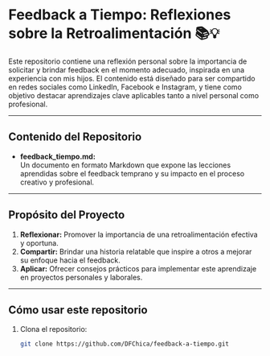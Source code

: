 # **Feedback a Tiempo: Reflexiones sobre la Retroalimentación** 📚💡  

Este repositorio contiene una reflexión personal sobre la importancia de solicitar y brindar feedback en el momento adecuado, inspirada en una experiencia con mis hijos. El contenido está diseñado para ser compartido en redes sociales como LinkedIn, Facebook e Instagram, y tiene como objetivo destacar aprendizajes clave aplicables tanto a nivel personal como profesional.  

---

## **Contenido del Repositorio**  
- **feedback_tiempo.md:**  
  Un documento en formato Markdown que expone las lecciones aprendidas sobre el feedback temprano y su impacto en el proceso creativo y profesional.  

---

## **Propósito del Proyecto**  
1. **Reflexionar:** Promover la importancia de una retroalimentación efectiva y oportuna.  
2. **Compartir:** Brindar una historia relatable que inspire a otros a mejorar su enfoque hacia el feedback.  
3. **Aplicar:** Ofrecer consejos prácticos para implementar este aprendizaje en proyectos personales y laborales.  

---

## **Cómo usar este repositorio**  
1. Clona el repositorio:  
   ```bash
   git clone https://github.com/DFChica/feedback-a-tiempo.git
